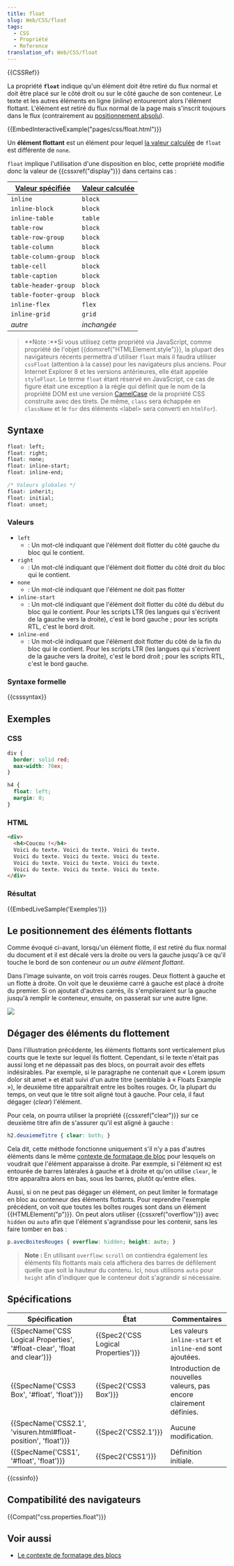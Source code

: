 ```yaml
---
title: float
slug: Web/CSS/float
tags:
  - CSS
  - Propriété
  - Reference
translation_of: Web/CSS/float
---
```

{{CSSRef}}

La propriété **`float`** indique qu'un élément doit être retiré du flux normal et doit être placé sur le côté droit ou sur le côté gauche de son conteneur. Le texte et les autres éléments en ligne (_inline_) entoureront alors l'élément flottant. L'élément est retiré du flux normal de la page mais s'inscrit toujours dans le flux (contrairement au [positionnement absolu](/fr/docs/Web/CSS/position#positionnement_absolu)).

{{EmbedInteractiveExample("pages/css/float.html")}}

Un **élément flottant** est un élément pour lequel [la valeur calculée](/fr/docs/Web/CSS/computed_value) de `float` est différente de `none`.

`float` implique l'utilisation d'une disposition en bloc, cette propriété modifie donc la valeur de {{cssxref("display")}} dans certains cas :

| [Valeur spécifiée](/fr/docs/Web/CSS/specified_value) | [Valeur calculée](/fr/docs/Web/CSS/computed_value) |
| ---------------------------------------------------- | -------------------------------------------------- |
| `inline`                                             | `block`                                            |
| `inline-block`                                       | `block`                                            |
| `inline-table`                                       | `table`                                            |
| `table-row`                                          | `block`                                            |
| `table-row-group`                                    | `block`                                            |
| `table-column`                                       | `block`                                            |
| `table-column-group`                                 | `block`                                            |
| `table-cell`                                         | `block`                                            |
| `table-caption`                                      | `block`                                            |
| `table-header-group`                                 | `block`                                            |
| `table-footer-group`                                 | `block`                                            |
| `inline-flex`                                        | `flex`                                             |
| `inline-grid`                                        | `grid`                                             |
| _autre_                                              | _inchangée_                                        |

> **Note :**Si vous utilisez cette propriété via JavaScript, comme propriété de l'objet {{domxref("HTMLElement.style")}}, la plupart des navigateurs récents permettra d'utiliser `float` mais il faudra utiliser `cssFloat` (attention à la casse) pour les navigateurs plus anciens. Pour Internet Explorer 8 et les versions antérieures, elle était appelée `styleFloat`. Le terme `float` étant réservé en JavaScript, ce cas de figure était une exception à la règle qui définit que le nom de la propriété DOM est une version [CamelCase](https://fr.wikipedia.org/wiki/CamelCase) de la propriété CSS construite avec des tirets. De même, `class` sera échappée en `className` et le `for` des éléments \<label> sera converti en `htmlFor`).

## Syntaxe

```css
float: left;
float: right;
float: none;
float: inline-start;
float: inline-end;

/* Valeurs globales */
float: inherit;
float: initial;
float: unset;
```

### Valeurs

- `left`
  - : Un mot-clé indiquant que l'élément doit flotter du côté gauche du bloc qui le contient.
- `right`
  - : Un mot-clé indiquant que l'élément doit flotter du côté droit du bloc qui le contient.
- `none`
  - : Un mot-clé indiquant que l'élément ne doit pas flotter
- `inline-start`
  - : Un mot-clé indiquant que l'élément doit flotter du côté du début du bloc qui le contient. Pour les scripts LTR (les langues qui s'écrivent de la gauche vers la droite), c'est le bord gauche ; pour les scripts RTL, c'est le bord droit.
- `inline-end`
  - : Un mot-clé indiquant que l'élément doit flotter du côté de la fin du bloc qui le contient. Pour les scripts LTR (les langues qui s'écrivent de la gauche vers la droite), c'est le bord droit ; pour les scripts RTL, c'est le bord gauche.

### Syntaxe formelle

{{csssyntax}}

## Exemples

### CSS

```css
div {
  border: solid red;
  max-width: 70ex;
}

h4 {
  float: left;
  margin: 0;
}
```

### HTML

```html
<div>
  <h4>Coucou !</h4>
  Voici du texte. Voici du texte. Voici du texte.
  Voici du texte. Voici du texte. Voici du texte.
  Voici du texte. Voici du texte. Voici du texte.
  Voici du texte. Voici du texte. Voici du texte.
</div>
```

### Résultat

{{EmbedLiveSample('Exemples')}}

## Le positionnement des éléments flottants

Comme évoqué ci-avant, lorsqu'un élément flotte, il est retiré du flux normal du document et il est décalé vers la droite ou vers la gauche jusqu'à ce qu'il touche le bord de son conteneur _ou un autre élément flottant_.

Dans l'image suivante, on voit trois carrés rouges. Deux flottent à gauche et un flotte à droite. On voit que le deuxième carré à gauche est placé à droite du premier. Si on ajoutait d'autres carrés, ils s'empileraient sur la gauche jusqu'à remplir le conteneur, ensuite, on passerait sur une autre ligne.

![](floats.png)

## Dégager des éléments du flottement

Dans l'illustration précédente, les éléments flottants sont verticalement plus courts que le texte sur lequel ils flottent. Cependant, si le texte n'était pas aussi long et ne dépassait pas des blocs, on pourrait avoir des effets indésirables. Par exemple, si le paragraphe ne contenait que « Lorem ipsum dolor sit amet » et était suivi d'un autre titre (semblable à « Floats Example »), le deuxième titre apparaîtrait entre les boîtes rouges. Or, la plupart du temps, on veut que le titre soit aligné tout à gauche. Pour cela, il faut dégager (_clear_) l'élément.

Pour cela, on pourra utiliser la propriété {{cssxref("clear")}} sur ce deuxième titre afin de s'assurer qu'il est aligné à gauche :

```css
h2.deuxiemeTitre { clear: both; }
```

Cela dit, cette méthode fonctionne uniquement s'il n'y a pas d'autres éléments dans le même [contexte de formatage de bloc](/fr/docs/Web/Guide/CSS/Block_formatting_context) pour lesquels on voudrait que l'élément apparaisse à droite. Par exemple, si l'élément `H2` est entourée de barres latérales à gauche et à droite et qu'on utilise `clear`, le titre apparaîtra alors en bas, sous les barres, plutôt qu'entre elles.

Aussi, si on ne peut pas dégager un élément, on peut limiter le formatage en bloc au conteneur des éléments flottants. Pour reprendre l'exemple précédent, on voit que toutes les boîtes rouges sont dans un élément {{HTMLElement("p")}}. On peut alors utiliser {{cssxref("overflow")}} avec `hidden` ou `auto` afin que l'élément s'agrandisse pour les contenir, sans les faire tomber en bas :

```css
p.avecBoitesRouges { overflow: hidden; height: auto; }
```

> **Note :** En utilisant `overflow`: `scroll` on contiendra également les éléments fils flottants mais cela affichera des barres de défilement quelle que soit la hauteur du contenu. Ici, nous utilisons `auto` pour `height` afin d'indiquer que le conteneur doit s'agrandir si nécessaire.

## Spécifications

| Spécification                                                                                    | État                                             | Commentaires                                                       |
| ------------------------------------------------------------------------------------------------ | ------------------------------------------------ | ------------------------------------------------------------------ |
| {{SpecName('CSS Logical Properties', '#float-clear', 'float and clear')}} | {{Spec2('CSS Logical Properties')}} | Les valeurs `inline-start` et `inline-end` sont ajoutées.          |
| {{SpecName('CSS3 Box', '#float', 'float')}}                                         | {{Spec2('CSS3 Box')}}                     | Introduction de nouvelles valeurs, pas encore clairement définies. |
| {{SpecName('CSS2.1', 'visuren.html#float-position', 'float')}}             | {{Spec2('CSS2.1')}}                         | Aucune modification.                                               |
| {{SpecName('CSS1', '#float', 'float')}}                                             | {{Spec2('CSS1')}}                         | Définition initiale.                                               |

{{cssinfo}}

## Compatibilité des navigateurs

{{Compat("css.properties.float")}}

## Voir aussi

- [Le contexte de formatage des blocs](/fr/docs/Web/Guide/CSS/Block_formatting_context)

